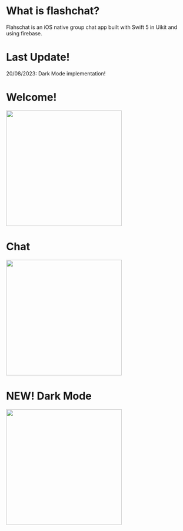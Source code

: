 # What is flashchat?
Flahschat is an iOS native group chat app built with Swift 5 in Uikit and using firebase.

# Last Update!
20/08/2023: Dark Mode implementation!

# Welcome!

<img src="https://github.com/LauDeckedDevs/FlashChat/assets/60990368/eb59415e-4cc9-4917-9e1f-d3ef35a5c1c3" width= 314>


# Chat
<img src="https://github.com/LauDeckedDevs/FlashChat/assets/60990368/82a63ac4-b546-4771-a1c8-16da199b6f87" width= 314>


# NEW! Dark Mode
<img src="https://github.com/LauDeckedDevs/FlashChat/assets/60990368/c5841e8c-45d8-42dc-8587-223325c67989" width= 314>

